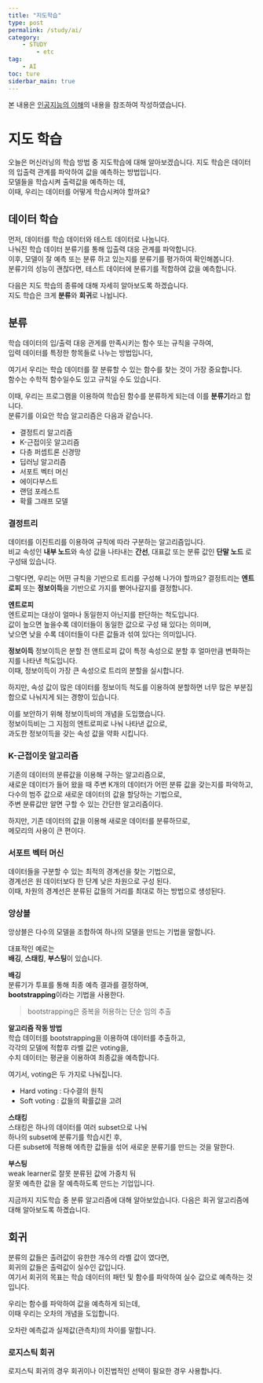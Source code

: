 ```yaml
---
title: "지도학습"
type: post
permalink: /study/ai/
category: 
    - STUDY
        - etc
tag:
    - AI
toc: ture
siderbar_main: true
---
```

본 내용은 [인공지능의 이해](https://www.edwith.org/knusw-ai)의 내용을 참조하여 작성하였습니다.  

# 지도 학습
오늘은 머신러닝의 학습 방법 중 지도학습에 대해 알아보겠습니다.
지도 학습은 데이터의 입출력 관계를 파악하여 값을 예측하는 방법입니다.  
모델들을 학습시켜 출력값을 예측하는 데,  
이때, 우리는 데이터를 어떻게 학습시켜야 할까요?

## 데이터 학습
먼저, 데이터를 학습 데이터와 테스트 데이터로 나눕니다.  
나눠진 학습 데이터 분류기를 통해 입출력 대응 관계를 파악합니다.  
이후, 모델이 잘 예측 또는 분류 하고 있는지를 분류기를 평가하여 확인해봅니다.  
분류기의 성능이 괜찮다면, 테스트 데이터에 분류기를 적합하여 값을 예측합니다.  

다음은 지도 학습의 종류에 대해 자세히 알아보도록 하겠습니다.  
지도 학습은 크게 **분류**와 **회귀**로 나뉩니다.  

## 분류
학습 데이터의 입/출력 대응 관게를 만족시키는 함수 또는 규칙을 구하여,  
입력 데이터를 특정한 항목들로 나누는 방법입니다,  

여기서 우리는 학습 데이터를 잘 분류할 수 있는 함수를 찾는 것이 가장 중요합니다.  
함수는 수학적 함수일수도 있고 규칙일 수도 있습니다.

이때, 우리는 프로그램을 이용하여 학습된 함수를 분류하게 되는데 이를 **분류기**라고 합니다.  
분류기를 이요안 학습 알고리즘은 다음과 같습니다.  
- 결정트리 알고리즘
- K-근접이웃 알고리즘
- 다층 퍼셉트론 신경망
- 딥러닝 알고리즘
- 서포트 벡터 머신
- 에이다부스트
- 랜덤 포레스트
- 확률 그래프 모델

### 결정트리
데이터를 이진트리를 이용하여 규칙에 따라 구분하는 알고리즘입니다.  
비교 속성인 **내부 노드**와 속성 값을 나타내는 **간선**, 대표값 또는 분류 값인 **단말 노드** 로 구성돼 있습니다.  

그렇다면, 우리는 어떤 규칙을 기반으로 트리를 구성해 나가야 할까요?
결정트리는 **엔트로피** 또는 **정보이득**을 기반으로 가지를 뻗어나갈지를 결정합니다.  

**엔트로피**  
엔트로피는 대상이 얼마나 동일한지 아닌지를 판단하는 척도입니다.  
값이 높으면 높을수록 데이터들이 동일한 값으로 구성 돼 있다는 의미며,  
낮으면 낮을 수록 데이터들이 다른 값들과 섞여 있다는 의미입니다.  

**정보이득**
정보이득은 분할 전 앤트로피 값이 특정 속성으로 분할 후 얼마만큼 변화하는지를 나타낸 척도입니다.  
이때, 정보이득이 가장 큰 속성으로 트리의 분할을 실시합니다.  

하지만, 속성 값이 많은 데이터를 정보이득 척도를 이용하여 분할하면 너무 많은 부분집합으로 나눠지게 되는 경향이 있습니다.  

이를 보안하기 위해 정보이득비의 개념을 도입했습니다.  
정보이득비는 그 지점의 엔트로피로 나눠 나타낸 값으로,  
과도한 정보이득을 갖는 속성 값을 약화 시킵니다.  

### K-근접이웃 알고리즘
기존의 데이터의 분류값을 이용해 구하는 알고리즘으로,  
새로운 데이터가 들어 왔을 때 주변 K개의 데이터가 어떤 분류 값을 갖는지를 파악하고,  
다수의 범주 값으로 새로운 데이터의 값을 할당하는 기법으로,  
주변 분류값만 알면 구할 수 있는 간단한 알고리즘이다.  

하지만, 기존 데이터의 값을 이용해 새로운 데이터를 분류하므로,  
메모리의 사용이 큰 편이다.

### 서포트 벡터 머신
데이터들을 구분할 수 있는 최적의 경계선을 찾는 기법으로,  
경계선은 원 데이터보다 한 단계 낮은 차원으로 구성 된다.  
이때, 차원의 경계선은 분류된 값들의 거리를 최대로 하는 방법으로 생성된다.

### 앙상블
앙상블은 다수의 모델을 조합하여 하나의 모델을 만드는 기법을 말합니다.

대표적인 예로는  
**배깅**, **스태킹**, **부스팅**이 있습니다.

**배깅**  
분류기가 투표를 통해 최종 예측 결과를 결정하며,  
**bootstrapping**이라는 기법을 사용한다.
> bootstrapping은 중복을 허용하는 단순 임의 추출

**알고리즘 작동 방법**  
학습 데이터를 bootstrapping을 이용하여 데이터를 추출하고,  
각각의 모델에 적합후 라벨 값은 voting을,  
수치 데이터는 평균을 이용하여 최종값을 예측합니다.

여기서, voting은 두 가지로 나눠집니다.
- Hard voting : 다수결의 원칙
- Soft voting : 값들의 확률값을 고려

**스태킹**  
스태킹은 하나의 데이터를 여러 subset으로 나눠  
하나의 subset에 분류기를 학습시킨 후,  
다른 subset에 적용해 에측한 값들을 섞어 새로운 분류기를 만드는 것을 말한다.

**부스팅**  
weak learner로 잘못 분류된 값에 가중치 둬  
잘못 예측한 값을 잘 예측하도록 만드는 기업입니다.  

지금까지 지도학습 중 분류 알고리즘에 대해 알아보았습니다.
다음은 회귀 알고리즘에 대해 알아보도록 하곘습니다.

## 회귀
분류의 값들은 출려값이 유한한 개수의 라벨 값이 였다면,  
회귀의 값들은 출력값이 실수인 값입니다.  
여기서 회귀의 목표는 학습 데이터의 패턴 및 함수를 파악하여 실수 값으로 예측하는 것 입니다.

우리는 함수를 파악하여 값을 예측하게 되는데,  
이때 우리는 오차의 개념을 도입합니다.  

오차란 예측값과 실제값(관측치)의 차이를 말합니다.

### 로지스틱 회귀
로지스틱 회귀의 경우 회귀이나 이진법적인 선택이 필요한 경우 사용합니다.